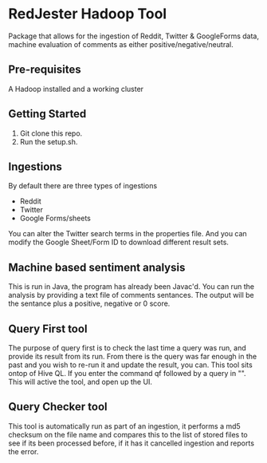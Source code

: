 RedJester Hadoop Tool
==================================

Package that allows for the ingestion of Reddit, Twitter & GoogleForms data, machine evaluation of comments as either positive/negative/neutral.

Pre-requisites
--------------
A Hadoop installed and a working cluster

Getting Started
---------------

1. Git clone this repo.
2. Run the setup.sh.

Ingestions
---------------
By default there are three types of ingestions

- Reddit
- Twitter
- Google Forms/sheets

You can alter the Twitter search terms in the properties file. And you can modify the Google Sheet/Form ID to download different result sets.

Machine based sentiment analysis
---------------
This is run in Java, the program has already been Javac'd. You can run the analysis by providing a text file of comments sentances. 
The output will be the sentance plus a positive, negative or 0 score.

Query First tool
---------------
The purpose of query first is to check the last time a query was run, and provide its result from its run.
From there is the query was far enough in the past and you wish to re-run it and update the result, you can.
This tool sits ontop of Hive QL. If you enter the command qf followed by a query in "".
This will active the tool, and open up the UI.

Query Checker tool
---------------
This tool is automatically run as part of an ingestion, it performs a md5 checksum on the file name and compares this to the list of stored files to see if its been processed before, if it has it cancelled ingestion and reports the error.
